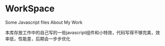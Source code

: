 WorkSpace
=========

Some Javascript files About My Work

本库存放工作中的自己写的一些javascript组件和小特效，代码写得不够完美，效率低，性能差，后期会一步步优化